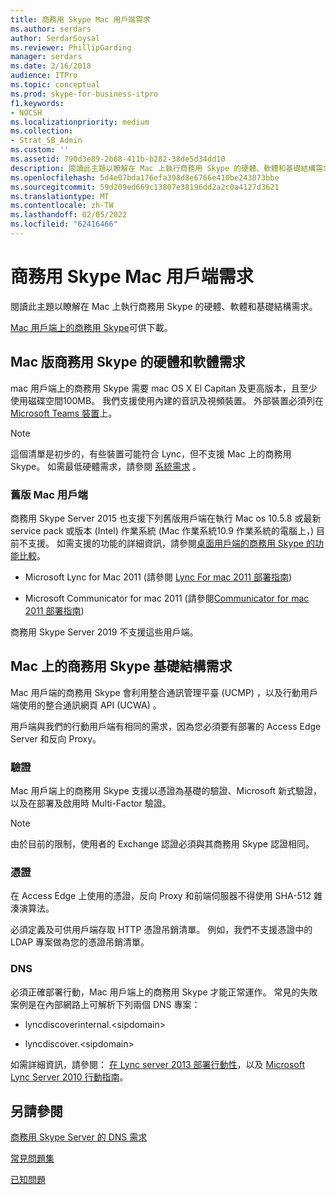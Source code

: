 ```yaml
---
title: 商務用 Skype Mac 用戶端需求
ms.author: serdars
author: SerdarSoysal
ms.reviewer: PhillipGarding
manager: serdars
ms.date: 2/16/2018
audience: ITPro
ms.topic: conceptual
ms.prod: skype-for-business-itpro
f1.keywords:
- NOCSH
ms.localizationpriority: medium
ms.collection:
- Strat_SB_Admin
ms.custom: ''
ms.assetid: 790d3e89-2b68-411b-b282-38de5d34dd10
description: 閱讀此主題以瞭解在 Mac 上執行商務用 Skype 的硬體、軟體和基礎結構需求。
ms.openlocfilehash: 5d4e07bda176efa398d8e6766e410be243873bbe
ms.sourcegitcommit: 59d209ed669c13807e38196dd2a2c0a4127d3621
ms.translationtype: MT
ms.contentlocale: zh-TW
ms.lasthandoff: 02/05/2022
ms.locfileid: "62416466"
---
```

# <a name="skype-for-business-on-mac-client-requirements"></a>商務用 Skype Mac 用戶端需求
 
閱讀此主題以瞭解在 Mac 上執行商務用 Skype 的硬體、軟體和基礎結構需求。
  
[Mac 用戶端上的商務用 Skype](https://products.office.com/skype-for-business/download-app?tab=tabs-3#Mac)可供下載。
  
## <a name="hardware-and-software-requirements-for-skype-for-business-on-mac"></a>Mac 版商務用 Skype 的硬體和軟體需求

mac 用戶端上的商務用 Skype 需要 mac OS X El Capitan 及更高版本，且至少使用磁碟空間100MB。 我們支援使用內建的音訊及視頻裝置。 外部裝置必須列在[Microsoft Teams 裝置](https://www.microsoft.com/microsoft-teams/across-devices/devices)上。 
  
> [!NOTE]
> 這個清單是初步的，有些裝置可能符合 Lync，但不支援 Mac 上的商務用 Skype。 如需最低硬體需求，請參閱 [系統需求](https://products.office.com/office-system-requirements) 。
  
### <a name="legacy-mac-clients"></a>舊版 Mac 用戶端

商務用 Skype Server 2015 也支援下列舊版用戶端在執行 Mac os 10.5.8 或最新 service pack 或版本 (Intel) 作業系統 (Mac 作業系統10.9 作業系統的電腦上，) 目前不支援。 如需支援的功能的詳細資訊，請參閱[桌面用戶端的商務用 Skype 的功能比較](desktop-feature-comparison.md)。
  
- Microsoft Lync for Mac 2011 (請參閱 [Lync For mac 2011 部署指南](/previous-versions/office/office-for-mac-2011/jj984275(v=office.14))) 
    
- Microsoft Communicator for mac 2011 (請參閱[Communicator for mac 2011 部署指南](/previous-versions/office/office-for-mac-2011/jj984270(v=office.14))) 
 
商務用 Skype Server 2019 不支援這些用戶端。
   
## <a name="infrastructure-requirements-for-skype-for-business-on-mac"></a>Mac 上的商務用 Skype 基礎結構需求
<a name="Infrastructure"> </a>

Mac 用戶端的商務用 Skype 會利用整合通訊管理平臺 (UCMP) ，以及行動用戶端使用的整合通訊網頁 API (UCWA) 。
  
用戶端與我們的行動用戶端有相同的需求，因為您必須要有部署的 Access Edge Server 和反向 Proxy。 
  
### <a name="authentication"></a>驗證

Mac 用戶端上的商務用 Skype 支援以憑證為基礎的驗證、Microsoft 新式驗證，以及在部署及啟用時 Multi-Factor 驗證。
  
> [!NOTE]
> 由於目前的限制，使用者的 Exchange 認證必須與其商務用 Skype 認證相同。 
  
### <a name="certificates"></a>憑證

在 Access Edge 上使用的憑證，反向 Proxy 和前端伺服器不得使用 SHA-512 雜湊演算法。
  
必須定義及可供用戶端存取 HTTP 憑證吊銷清單。 例如，我們不支援憑證中的 LDAP 專案做為您的憑證吊銷清單。
  
### <a name="dns"></a>DNS

必須正確部署行動，Mac 用戶端上的商務用 Skype 才能正常運作。 常見的失敗案例是在內部網路上可解析下列兩個 DNS 專案：
  
- lyncdiscoverinternal.\<sipdomain\>
    
- lyncdiscover.\<sipdomain\>
    
如需詳細資訊，請參閱： [在 Lync server 2013 部署行動性](/previous-versions/office/lync-server-2013/lync-server-2013-deploying-mobility)，以及 [Microsoft Lync Server 2010 行動指南](https://go.microsoft.com/fwlink//p/?LinkId=798226)。
  
## <a name="see-also"></a>另請參閱
<a name="Infrastructure"> </a>

[商務用 Skype Server 的 DNS 需求](../../plan-your-deployment/network-requirements/dns.md)

[常見問題集](https://go.microsoft.com/fwlink/p/?LinkId=798227)
  
[已知問題](https://go.microsoft.com/fwlink/p/?LinkId=798228)